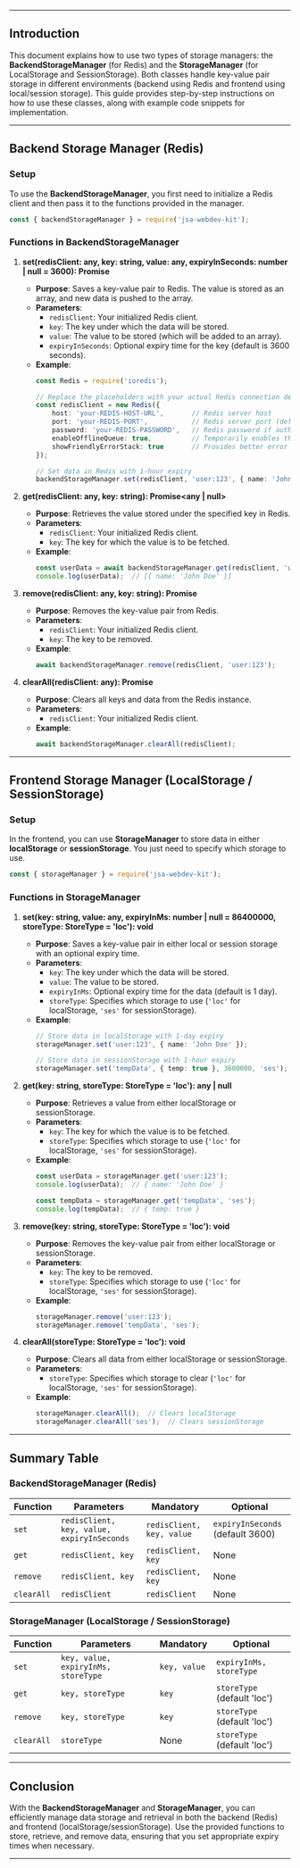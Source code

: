 
---



## Introduction

This document explains how to use two types of storage managers: the **BackendStorageManager** (for Redis) and the **StorageManager** (for LocalStorage and SessionStorage). Both classes handle key-value pair storage in different environments (backend using Redis and frontend using local/session storage). This guide provides step-by-step instructions on how to use these classes, along with example code snippets for implementation.

---

## Backend Storage Manager (Redis)

### Setup
To use the **BackendStorageManager**, you first need to initialize a Redis client and then pass it to the functions provided in the manager.

```ts
const { backendStorageManager } = require('jsa-webdev-kit');
```

### Functions in BackendStorageManager

1. **set(redisClient: any, key: string, value: any, expiryInSeconds: number | null = 3600): Promise<void>**
   - **Purpose**: Saves a key-value pair to Redis. The value is stored as an array, and new data is pushed to the array.
   - **Parameters**:
     - `redisClient`: Your initialized Redis client.
     - `key`: The key under which the data will be stored.
     - `value`: The value to be stored (which will be added to an array).
     - `expiryInSeconds`: Optional expiry time for the key (default is 3600 seconds).
   - **Example**:
     ```ts
     const Redis = require('ioredis');

     // Replace the placeholders with your actual Redis connection details
     const redisClient = new Redis({
         host: 'your-REDIS-HOST-URL',       // Redis server host
         port: 'your-REDIS-PORT',           // Redis server port (default is 6379)
         password: 'your-REDIS-PASSWORD',   // Redis password if authentication is required
         enableOfflineQueue: true,          // Temporarily enables the offline queue
         showFriendlyErrorStack: true       // Provides better error messages
     });

     // Set data in Redis with 1-hour expiry
     backendStorageManager.set(redisClient, 'user:123', { name: 'John Doe' }, 3600);
     ```

2. **get(redisClient: any, key: string): Promise<any | null>**
   - **Purpose**: Retrieves the value stored under the specified key in Redis.
   - **Parameters**:
     - `redisClient`: Your initialized Redis client.
     - `key`: The key for which the value is to be fetched.
   - **Example**:
     ```ts
     const userData = await backendStorageManager.get(redisClient, 'user:123');
     console.log(userData);  // [{ name: 'John Doe' }]
     ```

3. **remove(redisClient: any, key: string): Promise<void>**
   - **Purpose**: Removes the key-value pair from Redis.
   - **Parameters**:
     - `redisClient`: Your initialized Redis client.
     - `key`: The key to be removed.
   - **Example**:
     ```ts
     await backendStorageManager.remove(redisClient, 'user:123');
     ```

4. **clearAll(redisClient: any): Promise<void>**
   - **Purpose**: Clears all keys and data from the Redis instance.
   - **Parameters**:
     - `redisClient`: Your initialized Redis client.
   - **Example**:
     ```ts
     await backendStorageManager.clearAll(redisClient);
     ```

---

## Frontend Storage Manager (LocalStorage / SessionStorage)

### Setup
In the frontend, you can use **StorageManager** to store data in either **localStorage** or **sessionStorage**. You just need to specify which storage to use.

```ts
const { storageManager } = require('jsa-webdev-kit');
```

### Functions in StorageManager

1. **set(key: string, value: any, expiryInMs: number | null = 86400000, storeType: StoreType = 'loc'): void**
   - **Purpose**: Saves a key-value pair in either local or session storage with an optional expiry time.
   - **Parameters**:
     - `key`: The key under which the data will be stored.
     - `value`: The value to be stored.
     - `expiryInMs`: Optional expiry time for the data (default is 1 day).
     - `storeType`: Specifies which storage to use (`'loc'` for localStorage, `'ses'` for sessionStorage).
   - **Example**:
     ```ts
     // Store data in localStorage with 1-day expiry
     storageManager.set('user:123', { name: 'John Doe' });

     // Store data in sessionStorage with 1-hour expiry
     storageManager.set('tempData', { temp: true }, 3600000, 'ses');
     ```

2. **get(key: string, storeType: StoreType = 'loc'): any | null**
   - **Purpose**: Retrieves a value from either localStorage or sessionStorage.
   - **Parameters**:
     - `key`: The key for which the value is to be fetched.
     - `storeType`: Specifies which storage to use (`'loc'` for localStorage, `'ses'` for sessionStorage).
   - **Example**:
     ```ts
     const userData = storageManager.get('user:123');
     console.log(userData);  // { name: 'John Doe' }

     const tempData = storageManager.get('tempData', 'ses');
     console.log(tempData);  // { temp: true }
     ```

3. **remove(key: string, storeType: StoreType = 'loc'): void**
   - **Purpose**: Removes the key-value pair from either localStorage or sessionStorage.
   - **Parameters**:
     - `key`: The key to be removed.
     - `storeType`: Specifies which storage to use (`'loc'` for localStorage, `'ses'` for sessionStorage).
   - **Example**:
     ```ts
     storageManager.remove('user:123');
     storageManager.remove('tempData', 'ses');
     ```

4. **clearAll(storeType: StoreType = 'loc'): void**
   - **Purpose**: Clears all data from either localStorage or sessionStorage.
   - **Parameters**:
     - `storeType`: Specifies which storage to clear (`'loc'` for localStorage, `'ses'` for sessionStorage).
   - **Example**:
     ```ts
     storageManager.clearAll();  // Clears localStorage
     storageManager.clearAll('ses');  // Clears sessionStorage
     ```

---

## Summary Table

### BackendStorageManager (Redis)

| Function   | Parameters                                                                 | Mandatory                | Optional                |
|------------|---------------------------------------------------------------------------|--------------------------|-------------------------|
| `set`      | `redisClient, key, value, expiryInSeconds`                                | `redisClient, key, value`| `expiryInSeconds` (default 3600) |
| `get`      | `redisClient, key`                                                        | `redisClient, key`       | None                    |
| `remove`   | `redisClient, key`                                                        | `redisClient, key`       | None                    |
| `clearAll` | `redisClient`                                                            | `redisClient`            | None                    |

### StorageManager (LocalStorage / SessionStorage)

| Function   | Parameters                                                                      | Mandatory                | Optional                |
|------------|--------------------------------------------------------------------------------|--------------------------|-------------------------|
| `set`      | `key, value, expiryInMs, storeType`                                             | `key, value`             | `expiryInMs, storeType` |
| `get`      | `key, storeType`                                                               | `key`                    | `storeType` (default 'loc') |
| `remove`   | `key, storeType`                                                               | `key`                    | `storeType` (default 'loc') |
| `clearAll` | `storeType`                                                                    | None                     | `storeType` (default 'loc') |

---

## Conclusion

With the **BackendStorageManager** and **StorageManager**, you can efficiently manage data storage and retrieval in both the backend (Redis) and frontend (localStorage/sessionStorage). Use the provided functions to store, retrieve, and remove data, ensuring that you set appropriate expiry times when necessary.

--- 


